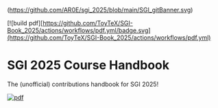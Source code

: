 (https://github.com/AR0E/sgi_2025/blob/main/SGI_gitBanner.svg)

[![build pdf][https://github.com/ToyTeX/SGI-Book_2025/actions/workflows/pdf.yml/badge.svg](https://github.com/ToyTeX/SGI-Book_2025/actions/workflows/pdf.yml)

# SGI 2025 Course Handbook
The (unofficial) contributions handbook for SGI 2025!


[![pdf](https://img.shields.io/badge/pdf-note-green)](https://github.com/ToyTeX/SGI-Book_2025/blob/build/main.pdf)
